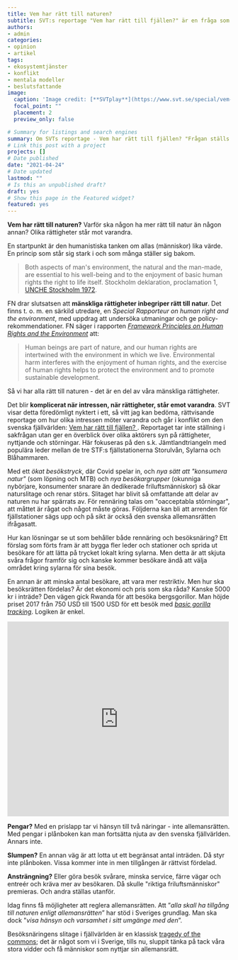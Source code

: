 ```yaml
---
title: Vem har rätt till naturen?
subtitle: SVT:s reportage "Vem har rätt till fjällen?" är en fråga som gäller mycket mer än den svenska fjällvärlden.
authors:
- admin
categories: 
- opinion
- artikel
tags: 
- ekosystemtjänster
- konflikt
- mentala modeller
- beslutsfattande
image:
  caption: 'Image credit: [**SVTplay**](https://www.svt.se/special/vem-har-ratt-till-fjallen/)'
  focal_point: ""
  placement: 2
  preview_only: false

# Summary for listings and search engines
summary: Om SVTs reportage - Vem har rätt till fjällen? "Frågan ställs just nu på sin spets i Jämtlandsfjällen."
# Link this post with a project
projects: []
# Date published
date: "2021-04-24"
# Date updated
lastmod: ""
# Is this an unpublished draft?
draft: yes
# Show this page in the Featured widget?
featured: yes
---
```


**Vem har rätt till naturen?** Varför ska någon ha mer rätt till natur än någon annan? Olika rättigheter står mot varandra.

En startpunkt  är den humanistiska tanken om allas (människor) lika värde. En princip som står sig stark i och som många ställer sig bakom. 

> Both aspects of man's environment, the natural and the man-made, are essential to his well-being and to the enjoyment of basic human rights the right to life itself. Stockholm deklaration, proclamation 1, [UNCHE Stockholm 1972](https://www.un.org/en/conferences/environment/stockholm1972).

FN drar slutsatsen att **mänskliga rättigheter inbegriper rätt till natur**. Det finns t. o. m. en särkild utredare, en *Special Rapporteur on human right and the environment*, med uppdrag att undersöka utmaningar och ge policy-rekommendationer. FN säger i rapporten *[Framework Principles on Human Rights and the Environment](https://www.ohchr.org/Documents/Issues/Environment/SREnvironment/FrameworkPrinciplesUserFriendlyVersion.pdf)* att:

> Human beings are part of nature, and our human rights are intertwined with the environment in which we live. Environmental harm interferes with the enjoyment of human rights, and the exercise of human rights helps to protect the environment and to promote sustainable development.

Så vi har alla rätt till naturen - det är en del av våra mänskliga rättigheter. 

Det blir **komplicerat när intressen, när rättigheter, står emot varandra**. SVT visar detta föredömligt nyktert i ett, så vitt jag kan bedöma, rättvisande reportage om hur olika intressen möter varandra och går i konflikt om den svenska fjällvärlden: [Vem har rätt till fjällen? ](https://www.svt.se/special/vem-har-ratt-till-fjallen/). Reportaget tar inte ställning i sakfrågan utan ger en överblick över olika aktörers syn på rättigheter, nyttjande och störningar. Här fokuseras på den s.k. Jämtlandtriangeln med populära leder mellan de tre  STF:s fjällstationerna Storulvån, Sylarna och Blåhammaren.

Med ett *ökat besökstryck*, där Covid spelar in, och *nya sätt att "konsumera natur"* (som löpning och MTB) och *nya besökargrupper* (okunniga nybörjare, konsumenter snarare än dedikerade friluftsmänniskor) så ökar naturslitage och renar störs. Slitaget har blivit så omfattande att delar av naturen nu har spärrats av. För rennäring talas  om "oacceptabla störningar", att måttet är rågat och något måste göras. Följderna kan bli att arrenden för fjällstationer sägs upp och på sikt är också den svenska allemansrätten ifrågasatt. 

Hur kan lösningar se ut som behåller både rennäring och besöksnäring? Ett förslag som förts fram är att bygga fler leder och stationer och sprida ut besökare för att lätta på trycket lokalt kring sylarna. Men detta är att skjuta svåra frågor framför sig och kanske kommer besökare ändå att välja området kring sylarna för sina besök.

En annan är att minska antal besökare, att vara mer restriktiv. Men hur ska besöksrätten fördelas? Är det ekonomi och pris som ska råda? Kanske 5000 kr i inträde? Den vägen gick Rwanda för att besöka bergsgorillor. Man höjde priset 2017 från 750 USD till 1500 USD för ett besök med [*basic gorilla tracking*](https://www.visitrwanda.com/interests/gorilla-tracking/). Logiken är enkel.



<iframe width="500" height="440" frameborder="0" src="https://ncase.me/loopy/v1.1/?embed=1&data=[[[1,310,257,1,%22Antal%2520bes%25C3%25B6kare%22,4],[2,640,327,0.83,%22slitage%22,0],[3,641,151,0.83,%22st%25C3%25B6rningar%22,0],[4,954,244,0.5,%22rensk%25C3%25B6tsel%22,3],[5,308,452,0.33,%22intr%25C3%25A4de%22,5]],[[1,2,89,1,0],[1,3,45,1,0],[5,1,24,-1,0],[3,4,50,-1,0]],[],5%5D"></iframe>



**Pengar?** Med en prislapp tar vi hänsyn till två näringar - inte allemansrätten. Med pengar i plånboken kan man fortsätta njuta av den svenska fjällvärlden. Annars inte.

**Slumpen?** En annan väg är att lotta ut ett begränsat antal inträden. Då styr inte plånboken. Vissa kommer inte in men tillgången är rättvist fördelad.

**Ansträngning?** Eller göra besök svårare, minska service, färre vägar och entreér och kräva mer av besökaren. Då skulle "riktiga friluftsmänniskor" premieras. Och andra ställas utanför. 

Idag finns få möjligheter att reglera allemansrätten. Att ”*alla skall ha tillgång till naturen enligt allemansrätten*” har stöd i Sveriges grundlag. Man ska dock "*visa hänsyn och varsamhet i sitt umgänge med den*”. 

Besöksnäringens slitage i fjällvärlden är en klassisk [tragedy of the commons](https://sv.wikipedia.org/wiki/Allmänningens_dilemma); det är något som vi i Sverige, tills nu, sluppit tänka på tack våra stora vidder och få människor som nyttjar sin allemansrätt. 



